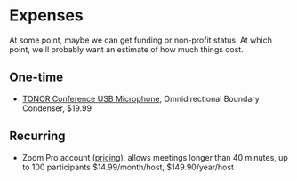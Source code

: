 # Expenses

At some point, maybe we can get funding or non-profit status. At which point, we'll probably want an estimate of how much things cost.

## One-time
* [TONOR Conference USB Microphone](https://www.amazon.com/TONOR-Conference-Microphone-Omnidirectional-Compatible/dp/B07GVGMW59), Omnidirectional Boundary Condenser, $19.99

## Recurring
* Zoom Pro account ([pricing](https://zoom.us/pricing)), allows meetings longer than 40 minutes, up to 100 participants $14.99/month/host, $149.90/year/host


